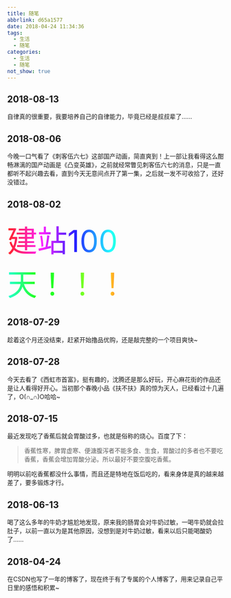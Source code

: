 ```yaml
---
title: 随笔
abbrlink: d65a1577
date: 2018-04-24 11:34:36
tags:
  - 生活
  - 随笔
categories:
  - 生活
  - 随笔
not_show: true
---
```

## 2018-08-13

自律真的很重要，我要培养自己的自律能力，毕竟已经是叔叔辈了……

## 2018-08-06

今晚一口气看了《刺客伍六七》这部国产动画，简直爽到！上一部让我看得这么酣畅淋漓的国产动画是《凸变英雄》，之前就经常瞥见刺客伍六七的消息，只是一直都听不起兴趣去看，直到今天无意间点开了第一集，之后就一发不可收拾了，还好没错过。

## 2018-08-02

<span style="background-image:-webkit-gradient( linear, left top, right top, color-stop(0, #f22), color-stop(0.15, #f2f), color-stop(0.3, #22f), color-stop(0.45, #2ff), color-stop(0.6, #2f2),color-stop(0.75, #2f2), color-stop(0.9, #ff2), color-stop(1, #f22) );color:transparent;-webkit-background-clip: text;font-size:5em;">建站100天！！！</span>

## 2018-07-29

趁着这个月还没结束，赶紧开始撸品优购，还是敲完整的一个项目爽快~

## 2018-07-28

今天去看了《西虹市首富》，挺有趣的，沈腾还是那么好玩，开心麻花街的作品还是让人看得好开心。当初那个春晚小品《扶不扶》真的惊为天人，已经看过十几遍了，O(∩_∩)O哈哈~

## 2018-07-15

最近发现吃了香蕉后就会胃酸过多，也就是俗称的烧心。百度了下：

>香蕉性寒，脾胃虚寒、便溏腹泻者不能多食、生食，胃酸过的多者也不要吃香蕉，香蕉会增加胃酸分泌。所以最好不要空腹吃香蕉。

明明以前吃香蕉都没什么事情，而且还是特地在饭后吃的，看来身体是真的越来越差了，要多锻炼才行。

## 2018-06-13

喝了这么多年的牛奶才尴尬地发现，原来我的肠胃会对牛奶过敏，一喝牛奶就会拉肚子，以前一直以为是其他原因，没想到是对牛奶过敏，看来以后只能喝酸奶了……

## 2018-04-24

在CSDN也写了一年的博客了，现在终于有了专属的个人博客了，用来记录自己平日里的感悟和积累~